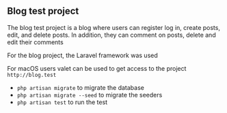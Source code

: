 
## Blog test project

The blog test project is a blog where users can register log in, create posts, edit, and delete posts. In addition, they can comment on posts, delete and edit their comments

For the blog project, the Laravel framework was used

For macOS users valet can be used to get access to the project ```http://blog.test```

- ``` php artisan migrate ``` to migrate the database
- ``` php artisan migrate --seed ``` to migrate the seeders
- ``` php artisan test ``` to run the test


